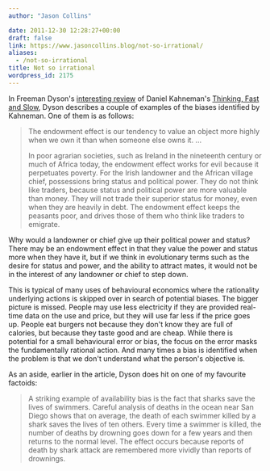 ```yaml
---
author: "Jason Collins"

date: 2011-12-30 12:28:27+00:00
draft: false
link: https://www.jasoncollins.blog/not-so-irrational/
aliases:
  - /not-so-irrational
title: Not so irrational
wordpress_id: 2175
---
```


In Freeman Dyson's [interesting review](http://www.nybooks.com/articles/archives/2011/dec/22/how-dispel-your-illusions/) of Daniel Kahneman's [Thinking, Fast and Slow](https://www.jasoncollins.blog/kahnemans-thinking-fast-and-slow/), Dyson describes a couple of examples of the biases identified by Kahneman. One of them is as follows:


<blockquote>The endowment effect is our tendency to value an object more highly when we own it than when someone else owns it. ...

In poor agrarian societies, such as Ireland in the nineteenth century or much of Africa today, the endowment effect works for evil because it perpetuates poverty. For the Irish landowner and the African village chief, possessions bring status and political power. They do not think like traders, because status and political power are more valuable than money. They will not trade their superior status for money, even when they are heavily in debt. The endowment effect keeps the peasants poor, and drives those of them who think like traders to emigrate.</blockquote>


Why would a landowner or chief give up their political power and status? There may be an endowment effect in that they value the power and status more when they have it, but if we think in evolutionary terms such as the desire for status and power, and the ability to attract mates, it would not be in the interest of any landowner or chief to step down.

This is typical of many uses of behavioural economics where the rationality underlying actions is skipped over in search of potential biases. The bigger picture is missed. People may use less electricity if they are provided real-time data on the use and price, but they will use far less if the price goes up. People eat burgers not because they don't know they are full of calories, but because they taste good and are cheap. While there is potential for a small behavioural error or bias, the focus on the error masks the fundamentally rational action. And many times a bias is identified when the problem is that we don't understand what the person's objective is.

As an aside, earlier in the article, Dyson does hit on one of my favourite factoids:


<blockquote>A striking example of availability bias is the fact that sharks save the lives of swimmers. Careful analysis of deaths in the ocean near San Diego shows that on average, the death of each swimmer killed by a shark saves the lives of ten others. Every time a swimmer is killed, the number of deaths by drowning goes down for a few years and then returns to the normal level. The effect occurs because reports of death by shark attack are remembered more vividly than reports of drownings.</blockquote>
